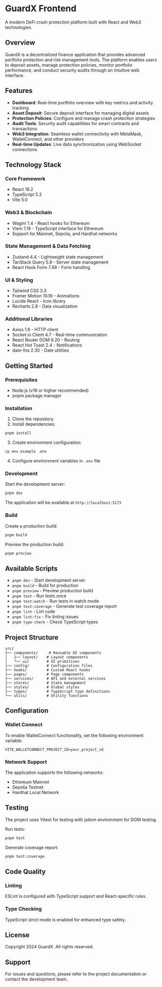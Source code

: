 # GuardX Frontend

A modern DeFi crash protection platform built with React and Web3 technologies.

## Overview

GuardX is a decentralized finance application that provides advanced portfolio protection and risk management tools. The platform enables users to deposit assets, manage protection policies, monitor portfolio performance, and conduct security audits through an intuitive web interface.

## Features

- **Dashboard**: Real-time portfolio overview with key metrics and activity tracking
- **Asset Deposit**: Secure deposit interface for managing digital assets
- **Protection Policies**: Configure and manage crash protection strategies
- **Audit Tools**: Security audit capabilities for smart contracts and transactions
- **Web3 Integration**: Seamless wallet connectivity with MetaMask, WalletConnect, and other providers
- **Real-time Updates**: Live data synchronization using WebSocket connections

## Technology Stack

### Core Framework
- React 18.2
- TypeScript 5.2
- Vite 5.0

### Web3 & Blockchain
- Wagmi 1.4 - React hooks for Ethereum
- Viem 1.19 - TypeScript interface for Ethereum
- Support for Mainnet, Sepolia, and Hardhat networks

### State Management & Data Fetching
- Zustand 4.4 - Lightweight state management
- TanStack Query 5.8 - Server state management
- React Hook Form 7.48 - Form handling

### UI & Styling
- Tailwind CSS 3.3
- Framer Motion 10.16 - Animations
- Lucide React - Icon library
- Recharts 2.8 - Data visualization

### Additional Libraries
- Axios 1.6 - HTTP client
- Socket.io Client 4.7 - Real-time communication
- React Router DOM 6.20 - Routing
- React Hot Toast 2.4 - Notifications
- date-fns 2.30 - Date utilities

## Getting Started

### Prerequisites

- Node.js (v18 or higher recommended)
- pnpm package manager

### Installation

1. Clone the repository
2. Install dependencies:
```bash
pnpm install
```

3. Create environment configuration:
```bash
cp env.example .env
```

4. Configure environment variables in `.env` file

### Development

Start the development server:
```bash
pnpm dev
```

The application will be available at `http://localhost:5173`

### Build

Create a production build:
```bash
pnpm build
```

Preview the production build:
```bash
pnpm preview
```

## Available Scripts

- `pnpm dev` - Start development server
- `pnpm build` - Build for production
- `pnpm preview` - Preview production build
- `pnpm test` - Run tests once
- `pnpm test:watch` - Run tests in watch mode
- `pnpm test:coverage` - Generate test coverage report
- `pnpm lint` - Lint code
- `pnpm lint:fix` - Fix linting issues
- `pnpm type-check` - Check TypeScript types

## Project Structure

```
src/
├── components/     # Reusable UI components
│   ├── layout/    # Layout components
│   └── ui/        # UI primitives
├── config/        # Configuration files
├── hooks/         # Custom React hooks
├── pages/         # Page components
├── services/      # API and external services
├── stores/        # State management
├── styles/        # Global styles
├── types/         # TypeScript type definitions
└── utils/         # Utility functions
```

## Configuration

### Wallet Connect

To enable WalletConnect functionality, set the following environment variable:
```
VITE_WALLETCONNECT_PROJECT_ID=your_project_id
```

### Network Support

The application supports the following networks:
- Ethereum Mainnet
- Sepolia Testnet
- Hardhat Local Network

## Testing

The project uses Vitest for testing with jsdom environment for DOM testing.

Run tests:
```bash
pnpm test
```

Generate coverage report:
```bash
pnpm test:coverage
```

## Code Quality

### Linting

ESLint is configured with TypeScript support and React-specific rules.

### Type Checking

TypeScript strict mode is enabled for enhanced type safety.

## License

Copyright 2024 GuardX. All rights reserved.

## Support

For issues and questions, please refer to the project documentation or contact the development team.
